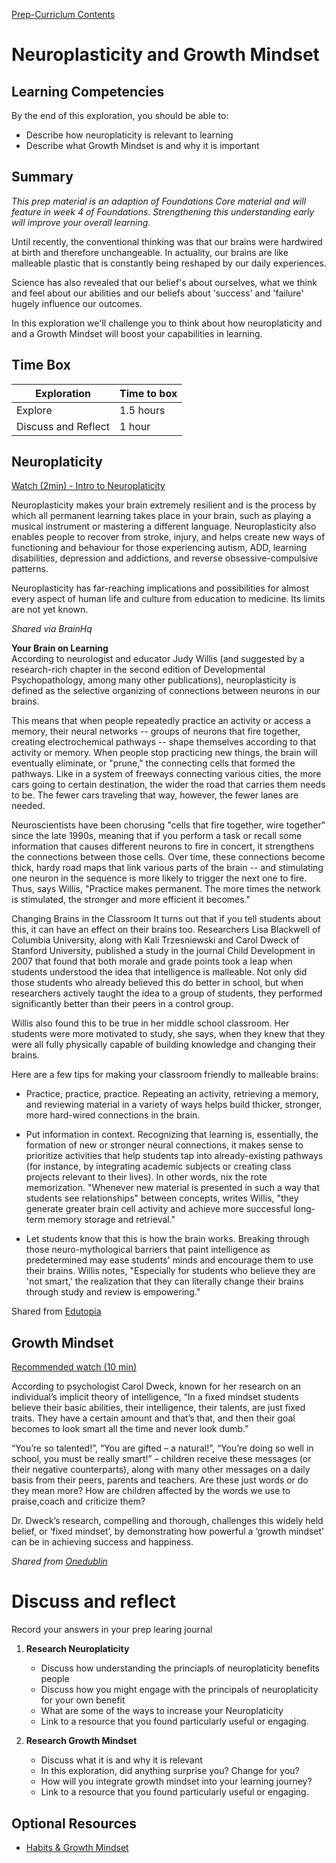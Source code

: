 [Prep-Curriclum Contents](README.md)

# Neuroplasticity and Growth Mindset

## Learning Competencies
By the end of this exploration, you should be able to:
- Describe how neuroplaticity is relevant to learning 
- Describe what Growth Mindset is and why it is important  

## Summary 

_This prep material is an adaption of Foundations Core material and will feature in week 4 of Foundations. Strengthening this understanding early will improve your overall learning._  

Until recently, the conventional thinking was that our brains were hardwired at birth and therefore unchangeable. In actuality, our brains are like malleable plastic that is constantly being reshaped by our daily experiences.

Science has also revealed that our belief's about ourselves, what we think and feel about our abilities and our beliefs about 'success' and 'failure' hugely influence our outcomes. 

In this exploration we'll challenge you to think about how neuroplaticity and and a Growth Mindset will boost your capabilities in learning. 

## Time Box

Exploration | Time to box |
------------|----------|
Explore | 1.5 hours
Discuss and Reflect  | 1 hour |



## Neuroplaticity 
[Watch (2min) - Intro to Neuroplaticity](https://www.youtube.com/watch?v=6Ngs5_WXxfo)

Neuroplasticity makes your brain extremely resilient and is the process by which all permanent learning takes place in your brain, such as playing a musical instrument or mastering a different language. Neuroplasticity also enables people to recover from stroke, injury, and helps create new ways of functioning and behaviour for those experiencing  autism, ADD, learning disabilities, depression and addictions, and reverse obsessive-compulsive patterns.

Neuroplasticity has far-reaching implications and possibilities for almost every aspect of human life and culture from education to medicine. Its limits are not yet known. 

_Shared via BrainHq_

__Your Brain on Learning__  
According to neurologist and educator Judy Willis (and suggested by a research-rich chapter in the second edition of Developmental Psychopathology, among many other publications), neuroplasticity is defined as the selective organizing of connections between neurons in our brains.

This means that when people repeatedly practice an activity or access a memory, their neural networks -- groups of neurons that fire together, creating electrochemical pathways -- shape themselves according to that activity or memory. When people stop practicing new things, the brain will eventually eliminate, or "prune," the connecting cells that formed the pathways. Like in a system of freeways connecting various cities, the more cars going to certain destination, the wider the road that carries them needs to be. The fewer cars traveling that way, however, the fewer lanes are needed.

Neuroscientists have been chorusing "cells that fire together, wire together" since the late 1990s, meaning that if you perform a task or recall some information that causes different neurons to fire in concert, it strengthens the connections between those cells. Over time, these connections become thick, hardy road maps that link various parts of the brain -- and stimulating one neuron in the sequence is more likely to trigger the next one to fire. Thus, says Willis, "Practice makes permanent. The more times the network is stimulated, the stronger and more efficient it becomes."

Changing Brains in the Classroom
It turns out that if you tell students about this, it can have an effect on their brains too. Researchers Lisa Blackwell of Columbia University, along with Kali Trzesniewski and Carol Dweck of Stanford University, published a study in the journal Child Development in 2007 that found that both morale and grade points took a leap when students understood the idea that intelligence is malleable. Not only did those students who already believed this do better in school, but when researchers actively taught the idea to a group of students, they performed significantly better than their peers in a control group.

Willis also found this to be true in her middle school classroom. Her students were more motivated to study, she says, when they knew that they were all fully physically capable of building knowledge and changing their brains.

Here are a few tips for making your classroom friendly to malleable brains:

* Practice, practice, practice. Repeating an activity, retrieving a memory, and reviewing material in a variety of ways helps build thicker, stronger, more hard-wired connections in the brain.

* Put information in context. Recognizing that learning is, essentially, the formation of new or stronger neural connections, it makes sense to prioritize activities that help students tap into already-existing pathways (for instance, by integrating academic subjects or creating class projects relevant to their lives). In other words, nix the rote memorization. "Whenever new material is presented in such a way that students see relationships" between concepts, writes Willis, "they generate greater brain cell activity and achieve more successful long-term memory storage and retrieval."

* Let students know that this is how the brain works. Breaking through those neuro-mythological barriers that paint intelligence as predetermined may ease students' minds and encourage them to use their brains. Willis notes, "Especially for students who believe they are 'not smart,' the realization that they can literally change their brains through study and review is empowering."

Shared from [Edutopia](https://www.edutopia.org/neuroscience-brain-based-learning-neuroplasticity)

## Growth Mindset

[Recommended watch (10 min)](https://www.ted.com/talks/carol_dweck_the_power_of_believing_that_you_can_improve#t-459099)

According to psychologist Carol Dweck, known for her research on an individual’s implicit theory of intelligence, “In a fixed mindset students believe their basic abilities, their intelligence, their talents, are just fixed traits. They have a certain amount and that’s that, and then their goal becomes to look smart all the time and never look dumb.”

“You’re so talented!”, “You are gifted – a natural!”, “You’re doing so well in school, you must be really smart!” – children receive these messages (or their negative counterparts), along with many other messages on a daily basis from their peers, parents and teachers. Are these just words or do they mean more? How are children affected by the words we use to praise,coach and criticize them? 

Dr. Dweck’s research, compelling and thorough, challenges this widely held belief, or ‘fixed mindset’, by demonstrating how powerful a ‘growth mindset’ can be in achieving success and happiness.

_Shared from [Onedublin](https://onedublin.org/2012/06/19/stanford-universitys-carol-dweck-on-the-growth-mindset-and-education/)_

# Discuss and reflect

Record your answers in your prep learing journal

1. __Research Neuroplaticity__ 
    - Discuss how understanding the princiapls of neuroplaticity benefits people
    - Discuss how you might engage with the principals of neuroplaticity for your own benefit 
    - What are some of the ways to increase your Neuroplaticity
    - Link to a resource that you found particularly useful or engaging. 

2. __Research Growth Mindset__ 
    - Discuss what it is and why it is relevant 
    - In this exploration, did anything surprise you? Change for you? 
    - How will you integrate growth mindset into your learning journey?
    - Link to a resource that you found particularly useful or engaging. 


## Optional Resources 
- [Habits & Growth Mindset](http://blog.bufferapp.com/the-habits-of-successful-people-they-have-a-growth-mindset)  